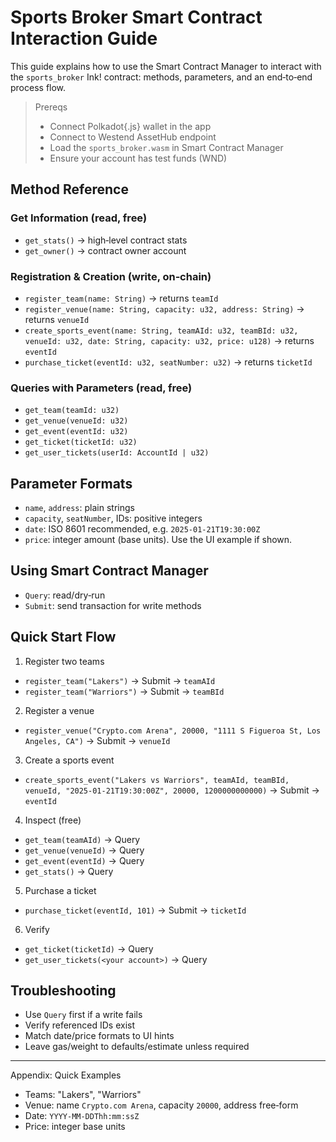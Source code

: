 # Sports Broker Smart Contract Interaction Guide

This guide explains how to use the Smart Contract Manager to interact with the `sports_broker` Ink! contract: methods, parameters, and an end‑to‑end process flow.

> Prereqs
>
> - Connect Polkadot{.js} wallet in the app
> - Connect to Westend AssetHub endpoint
> - Load the `sports_broker.wasm` in Smart Contract Manager
> - Ensure your account has test funds (WND)

## Method Reference

### Get Information (read, free)

- `get_stats()` → high‑level contract stats
- `get_owner()` → contract owner account

### Registration & Creation (write, on‑chain)

- `register_team(name: String)` → returns `teamId`
- `register_venue(name: String, capacity: u32, address: String)` → returns `venueId`
- `create_sports_event(name: String, teamAId: u32, teamBId: u32, venueId: u32, date: String, capacity: u32, price: u128)` → returns `eventId`
- `purchase_ticket(eventId: u32, seatNumber: u32)` → returns `ticketId`

### Queries with Parameters (read, free)

- `get_team(teamId: u32)`
- `get_venue(venueId: u32)`
- `get_event(eventId: u32)`
- `get_ticket(ticketId: u32)`
- `get_user_tickets(userId: AccountId | u32)`

## Parameter Formats

- `name`, `address`: plain strings
- `capacity`, `seatNumber`, IDs: positive integers
- `date`: ISO 8601 recommended, e.g. `2025-01-21T19:30:00Z`
- `price`: integer amount (base units). Use the UI example if shown.

## Using Smart Contract Manager

- `Query`: read/dry‑run
- `Submit`: send transaction for write methods

## Quick Start Flow

1. Register two teams

- `register_team("Lakers")` → Submit → `teamAId`
- `register_team("Warriors")` → Submit → `teamBId`

2. Register a venue

- `register_venue("Crypto.com Arena", 20000, "1111 S Figueroa St, Los Angeles, CA")` → Submit → `venueId`

3. Create a sports event

- `create_sports_event("Lakers vs Warriors", teamAId, teamBId, venueId, "2025-01-21T19:30:00Z", 20000, 1200000000000)` → Submit → `eventId`

4. Inspect (free)

- `get_team(teamAId)` → Query
- `get_venue(venueId)` → Query
- `get_event(eventId)` → Query
- `get_stats()` → Query

5. Purchase a ticket

- `purchase_ticket(eventId, 101)` → Submit → `ticketId`

6. Verify

- `get_ticket(ticketId)` → Query
- `get_user_tickets(<your account>)` → Query

## Troubleshooting

- Use `Query` first if a write fails
- Verify referenced IDs exist
- Match date/price formats to UI hints
- Leave gas/weight to defaults/estimate unless required

---

Appendix: Quick Examples

- Teams: "Lakers", "Warriors"
- Venue: name `Crypto.com Arena`, capacity `20000`, address free‑form
- Date: `YYYY-MM-DDThh:mm:ssZ`
- Price: integer base units
